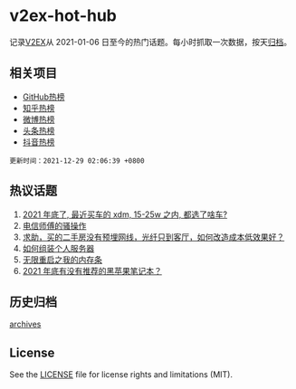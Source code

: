 # v2ex-hot-hub

 记录[V2EX](https://www.v2ex.com/)从 2021-01-06 日至今的热门话题。每小时抓取一次数据，按天[归档](archives)。
 
 ## 相关项目

- [GitHub热榜](https://github.com/snaildev/github-hot-hub)
- [知乎热榜](https://github.com/snaildev/zhihu-hot-hub)
- [微博热榜](https://github.com/snaildev/weibo-hot-hub)
- [头条热榜](https://github.com/snaildev/toutiao-hot-hub)
- [抖音热榜](https://github.com/snaildev/douyin-hot-hub)


 `更新时间：2021-12-29 02:06:39 +0800`

## 热议话题

1. [2021 年底了, 最近买车的 xdm, 15-25w 之内, 都选了啥车?](https://www.v2ex.com/t/824851)
1. [电信师傅的骚操作](https://www.v2ex.com/t/824768)
1. [求助，买的二手房没有预埋网线，光纤只到客厅，如何改造成本低效果好？](https://www.v2ex.com/t/824790)
1. [如何组装个人服务器](https://www.v2ex.com/t/824888)
1. [无限重启之我的内存条](https://www.v2ex.com/t/824774)
1. [2021 年底有没有推荐的黑苹果笔记本？](https://www.v2ex.com/t/824777)

## 历史归档

[archives](archives)

## License

See the [LICENSE](LICENSE) file for license rights and limitations (MIT).
